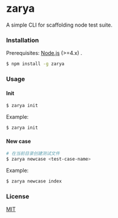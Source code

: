 # zarya

A simple CLI for scaffolding node test suite.

### Installation

Prerequisites: [Node.js](https://nodejs.org/en/) (>=4.x) .

``` bash
$ npm install -g zarya
```

### Usage

#### Init
``` bash
$ zarya init
```

Example:

``` bash
$ zarya init
```

#### New case
``` bash
# 在当前目录创建测试文件
$ zarya newcase <test-case-name>
```

Example:

``` bash
$ zarya newcase index
```

### License

[MIT](http://opensource.org/licenses/MIT)
